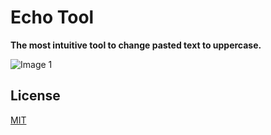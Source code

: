 # Echo Tool

**The most intuitive tool to change pasted text to uppercase.**

![Image 1](https://user-images.githubusercontent.com/60035016/110118712-0fa8a900-7dbb-11eb-8e60-925bfaea09e1.png)

## License

[MIT](LICENSE)
